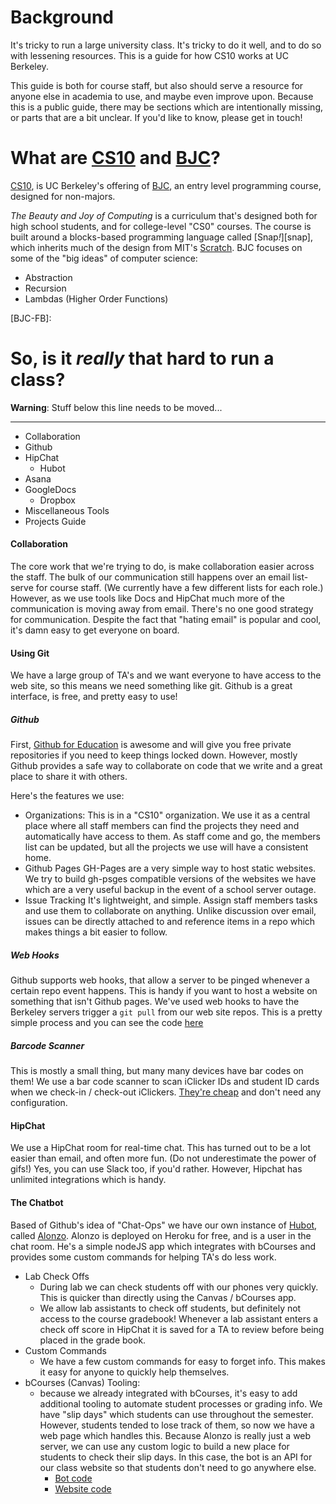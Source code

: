 # Background
It's tricky to run a large university class. It's tricky to do it well, and to do so with lessening resources. This is a guide for how CS10 works at UC Berkeley.

This guide is both for course staff, but also should serve a resource for anyone else in academia to use, and maybe even improve upon. Because this is a public guide, there may be sections which are intentionally missing, or parts that are a bit unclear. If you'd like to know, please get in touch!

# What are [CS10] and [BJC]?
[CS10], is UC Berkeley's offering of [BJC], an entry level programming course, designed for non-majors.

_The Beauty and Joy of Computing_ is a curriculum that's designed both for high school students, and for college-level "CS0" courses. The course is built around a blocks-based programming language called [Snap<em>!</em>][snap], which inherits much of the design from MIT's [Scratch]. BJC focuses on some of the "big ideas" of computer science:

* Abstraction
* Recursion
* Lambdas (Higher Order Functions)

[CS10]: http://cs10.org/
[BJC]: http://bjc.berkeley.edu/
[Scratch]:
[BJC-Twitter]:
[BJC-FB]:

# So, is it _really_ that hard to run a class?


**Warning**: Stuff below this line needs to be moved...

---


* Collaboration
* Github
* HipChat
    * Hubot
* Asana
* GoogleDocs
    * Dropbox
* Miscellaneous Tools
* Projects Guide

#### Collaboration

The core work that we're trying to do, is make collaboration easier across the staff. The bulk of our communication still happens over an email list-serve for course staff. (We currently have a few different lists for each role.) However, as we use tools like Docs and HipChat much more of the communication is moving away from email. There's no one good strategy for communication. Despite the fact that "hating email" is popular and cool, it's damn easy to get everyone on board.

#### Using Git
We have a large group of TA's and we want everyone to have access to the web site, so this means we need something like git. Github is a great interface, is free, and pretty easy to use!

##### Github
First, [Github for Education](education.github.com) is awesome and will give you free private repositories if you need to keep things locked down. However, mostly Github provides a safe way to collaborate on code that we write and a great place to share it with others.

Here's the features we use:

* Organizations:
    This is in a "CS10" organization. We use it as a central place where all staff members can find the projects they need and automatically have access to them. As staff come and go, the members list can be updated, but all the projects we use will have a consistent home.
* Github Pages
    GH-Pages are a very simple way to host static websites. We try to build gh-psges compatible versions of the websites we have which are a very useful backup in the event of a school server outage.
* Issue Tracking
    It's lightweight, and simple. Assign staff members tasks and use them to collaborate on anything. Unlike discussion over email, issues can be directly attached to and reference items in a repo which makes things a bit easier to follow.

##### Web Hooks
Github supports web hooks, that allow a server to be pinged whenever a certain repo event happens. This is handy if you want to host a website on something that isn't Github pages. We've used web hooks to have the Berkeley servers trigger a `git pull` from our web site repos. This is a pretty simple process and you can see the code [here](github.com/cs10/webhooks)

##### Barcode Scanner
This is mostly a small thing, but many many devices have bar codes on them! We use a bar code scanner to scan iClicker IDs and student ID cards when we check-in / check-out iClickers. [They're cheap](http://amzn.com/B00406YZGK?tag=calphoto-20) and don't need any configuration.

#### HipChat
We use a HipChat room for real-time chat. This has turned out to be a lot easier than email, and often more fun. (Do not underestimate the power of gifs!) Yes, you can use Slack too, if you'd rather. However, Hipchat has unlimited integrations which is handy.

#### The Chatbot
Based of Github's idea of "Chat-Ops" we have our own instance of [Hubot](github.com/github/hubot), called [Alonzo](github.com/cs10/Alonzo). Alonzo is deployed on Heroku for free, and is a user in the chat room. He's a simple nodeJS app which integrates with bCourses and provides some custom commands for helping TA's do less work.

* Lab Check Offs
	* During lab we can check students off with our phones very quickly. This is quicker than directly using the Canvas / bCourses app.
	* We allow lab assistants to check off students, but definitely not access to the course gradebook! Whenever a lab assistant enters a check off score in HipChat it is saved for a TA to review before being placed in the grade book.
* Custom Commands
	* We have a few custom commands for easy to forget info. This makes it easy for anyone to quickly help themselves.
* bCourses (Canvas) Tooling:
	* because we already integrated with bCourses, it's easy to add additional tooling to automate student processes or grading info. We have "slip days" which students can use throughout the semester. However, students tended to lose track of them, so now we have a web page which handles this. Because Alonzo is really just a web server, we can use any custom logic to build a new place for students to check their  slip days. In this case, the bot is an API for our class website so that students don't need to go anywhere else.
		* [Bot code](https://github.com/cs10/Alonzo/blob/master/scripts/cs10-slipdays.js)
		* [Website code](https://github.com/cs10/sp15/blob/gh-pages/slipdays.html)